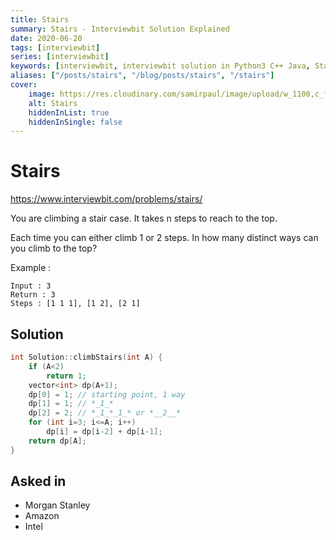 ```yaml
---
title: Stairs
summary: Stairs - Interviewbit Solution Explained
date: 2020-06-20
tags: [interviewbit]
series: [interviewbit]
keywords: [interviewbit, interviewbit solution in Python3 C++ Java, Stairs solution]
aliases: ["/posts/stairs", "/blog/posts/stairs", "/stairs"]
cover:
    image: https://res.cloudinary.com/samirpaul/image/upload/w_1100,c_fit,co_rgb:FFFFFF,l_text:Arial_70_bold:Stairs - Solution Explained/problem-solving.webp
    alt: Stairs
    hiddenInList: true
    hiddenInSingle: false
---
```


# Stairs

https://www.interviewbit.com/problems/stairs/

You are climbing a stair case. It takes n steps to reach to the top.

Each time you can either climb 1 or 2 steps. In how many distinct ways can you climb to the top?

Example :

```
Input : 3
Return : 3
Steps : [1 1 1], [1 2], [2 1]
```

## Solution
```cpp
int Solution::climbStairs(int A) {
    if (A<2)
        return 1;
    vector<int> dp(A+1);
    dp[0] = 1; // starting point, 1 way
    dp[1] = 1; // *_1_*
    dp[2] = 2; // *_1_*_1_* or *__2__*
    for (int i=3; i<=A; i++)
        dp[i] = dp[i-2] + dp[i-1];
    return dp[A];
}
```

## Asked in

* Morgan Stanley
* Amazon
* Intel

